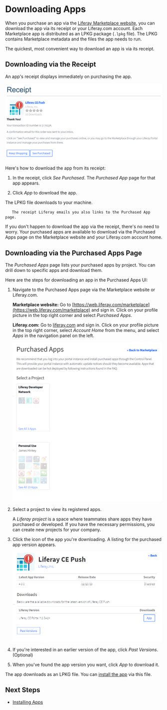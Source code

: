 # Downloading Apps

When you purchase an app via the [Liferay Marketplace website](https://web.liferay.com/marketplace), you can download the app via its receipt or your Liferay.com account. Each Marketplace app is distributed as an LPKG package (`.lpkg` file). The LPKG contains Marketplace metadata and the files the app needs to run.

The quickest, most convenient way to download an app is via its receipt.

## Downloading via the Receipt

An app's receipt displays immediately on purchasing the app.

![On the Marketplace website, a receipt displays immediately on purchasing an app.](./downloading-apps/images/01.png)

Here's how to download the app from its receipt:

1. In the receipt, click *See Purchased*. The *Purchased App* page for that app appears.

1. Click *App* to download the app.

The LPKG file downloads to your machine.

```note::
   The receipt Liferay emails you also links to the Purchased App page.
```

If you don't happen to download the app via the receipt, there's no need to worry. Your purchased apps are available to download via the Purchased Apps page on the Marketplace website and your Liferay.com account home.

## Downloading via the Purchased Apps Page

The *Purchased Apps* page lists your purchased apps by project. You can drill down to specific apps and download them.

Here are the steps for downloading an app in the Purchased Apps UI:

1. Navigate to the Purchased Apps page via the Marketplace website or Liferay.com.

    **Marketplace website:** Go to [https://web.liferay.com/marketplace](https://web.liferay.com/marketplace) and sign in. Click on your profile picture in the top right corner and select *Purchased Apps*.

    **Liferay.com:** Go to [liferay.com](https://www.liferay.com) and sign in. Click on your profile picture in the top right corner, select *Account Home* from the menu, and select *Apps* in the navigation panel on the left.

    ![You can manage your purchased apps from the Marketplace and your Liferay.com account home page.](./downloading-apps/images/02.png)

1. Select a project to view its registered apps.

    A *Liferay project* is a space where teammates share apps they have purchased or developed. If you have the necessary permissions, you can create new projects for your company.

1. Click the icon of the app you're downloading. A listing for the purchased app version appears.

    ![The app's page provides an App link for downloading the current app version and a Past Versions link for viewing older versions of the app.](./downloading-apps/images/03.png)

1. If you're interested in an earlier version of the app, click *Past Versions*. (Optional)

1. When you've found the app version you want, click *App* to download it.

The app downloads as an LPKG file. You can [install the app](./installing-apps.md) via this file.

## Next Steps

* [Installing Apps](./installing-apps.md)
